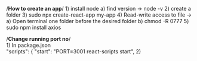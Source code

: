 /**How to create an app**/
    1) install node
          a) find version -> node -v
    2) create a folder
    3) sudo npx create-react-app my-app
    4) Read-write access to file -> 
          a) Open terminal one folder before the desired folder
          b) chmod -R 0777 <folder name>
    5) sudo npm install axios      
          
          
/**Change running port no**/      
    1) In package.json    
       "scripts": {
         "start": "PORT=3001 react-scripts start",
    2)      
